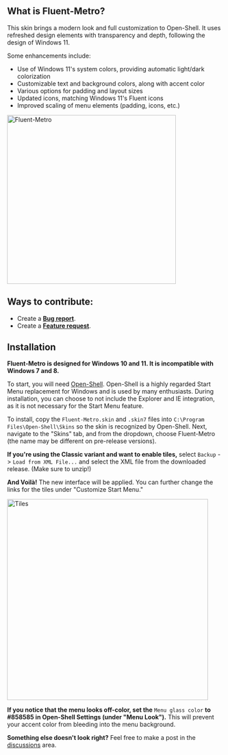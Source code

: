 ## What is Fluent-Metro?

This skin brings a modern look and full customization to Open-Shell. It uses refreshed design elements with transparency and depth, following the design of Windows 11. 

Some enhancements include:
 - Use of Windows 11's system colors, providing automatic light/dark colorization
 - Customizable text and background colors, along with accent color
 - Various options for padding and layout sizes
 - Updated icons, matching Windows 11's Fluent icons
 - Improved scaling of menu elements (padding, icons, etc.)

<img src="https://user-images.githubusercontent.com/61938331/118149650-bc1c9200-b3df-11eb-9fcf-dac0f42d145a.png" alt="Fluent-Metro" width="394">


## Ways to contribute:
 - Create a **[Bug report](https://github.com/bonzibudd/Fluent-Metro/issues/new?assignees=&labels=bug&template=bug_report.md&title=)**.
 - Create a **[Feature request](https://github.com/bonzibudd/Fluent-Metro/issues/new?assignees=&labels=feature%2Fenhancement&template=feature_request.md&title=)**.

## Installation
**Fluent-Metro is designed for Windows 10 and 11. It is incompatible with Windows 7 and 8.**

To start, you will need [Open-Shell](https://github.com/Open-Shell/Open-Shell-Menu/releases). Open-Shell is a highly regarded Start Menu replacement for Windows and is used by many enthusiasts. During installation, you can choose to not include the Explorer and IE integration, as it is not necessary for the Start Menu feature.

To install, copy the `Fluent-Metro.skin` and `.skin7` files into `C:\Program Files\Open-Shell\Skins` so the skin is recognized by Open-Shell. Next, navigate to the "Skins" tab, and from the dropdown, choose Fluent-Metro (the name may be different on pre-release versions).

**If you're using the Classic variant and want to enable tiles,** select `Backup` -> `Load from XML File...` and select the XML file from the downloaded release. (Make sure to unzip!)

**And Voilà!** The new interface will be applied. You can further change the links for the tiles under "Customize Start Menu."

<img src="https://user-images.githubusercontent.com/61938331/120019200-26bff700-bfb6-11eb-9e5c-a1d95c372564.png" alt="Tiles" width="469">

**If you notice that the menu looks off-color, set the** `Menu glass color` **to #858585 in Open-Shell Settings (under "Menu Look").** This will prevent your accent color from bleeding into the menu background.

**Something else doesn't look right?** Feel free to make a post in the [discussions](https://github.com/bonzibudd/Fluent-Metro/discussions) area.
